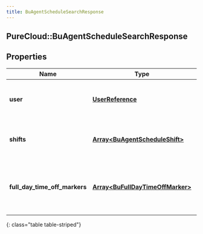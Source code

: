 ```yaml
---
title: BuAgentScheduleSearchResponse
---
```

## PureCloud::BuAgentScheduleSearchResponse

## Properties

|Name | Type | Description | Notes|
|------------ | ------------- | ------------- | -------------|
| **user** | [**UserReference**](UserReference.html) | The user to whom this agent schedule applies | [optional] |
| **shifts** | [**Array&lt;BuAgentScheduleShift&gt;**](BuAgentScheduleShift.html) | The shift definitions for this agent schedule | [optional] |
| **full_day_time_off_markers** | [**Array&lt;BuFullDayTimeOffMarker&gt;**](BuFullDayTimeOffMarker.html) | Full day time off markers which apply to this agent schedule | [optional] |
{: class="table table-striped"}



